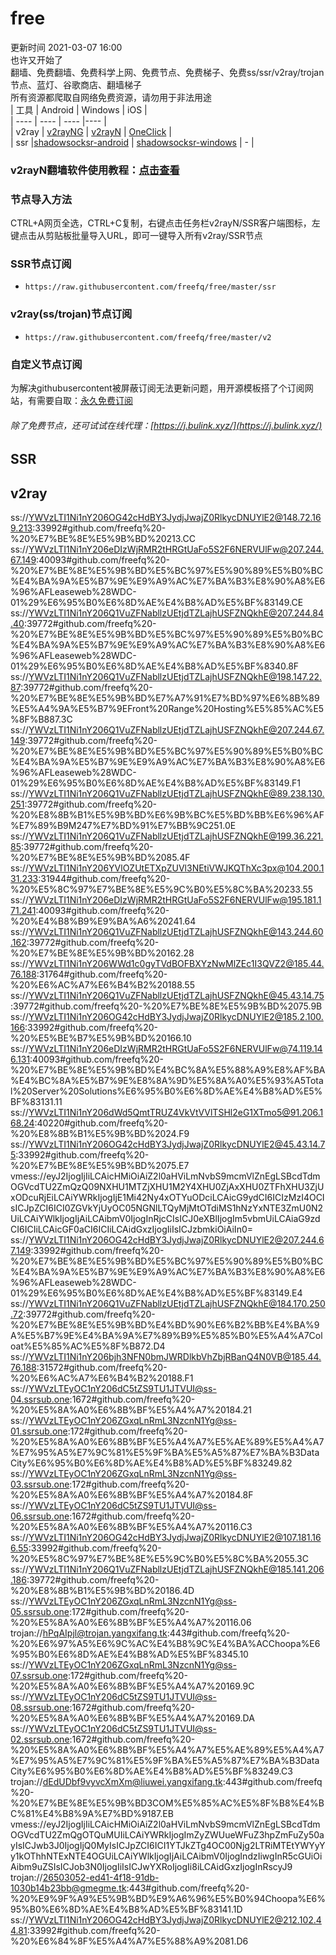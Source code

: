 # free  
更新时间 2021-03-07 16:00  
也许又开始了  
翻墙、免费翻墙、免费科学上网、免费节点、免费梯子、免费ss/ssr/v2ray/trojan节点、蓝灯、谷歌商店、翻墙梯子  
所有资源都爬取自网络免费资源，请勿用于非法用途  
|  工具  | Android  | Windows  | iOS  |  
|  ----  | ----   | ----  |----  |  
| v2ray  | [v2rayNG](https://github.com/2dust/v2rayNG/releases/download/1.4.12/v2rayNG_1.4.12_arm64-v8a.apk) | [v2rayN](https://github.com/2dust/v2rayN/releases/download/3.27/v2rayN-Core.zip) | [OneClick](https://oneclick.earth/) |  
| ssr  |[shadowsocksr-android](https://github.com/shadowsocksrr/shadowsocksr-android/releases/download/3.5.4/shadowsocksr-android-3.5.4.apk) | [shadowsocksr-windows](https://github.com/shadowsocksr-backup/shadowsocksr-csharp/releases/download/4.7.0/ShadowsocksR-4.7.0-win.7z) | - |  
### v2rayN翻墙软件使用教程：[点击查看](https://github.com/freefq/tutorials)  
### 节点导入方法  
CTRL+A网页全选，CTRL+C复制，右键点击任务栏v2rayN/SSR客户端图标，左键点击从剪贴板批量导入URL，即可一键导入所有v2ray/SSR节点  
### SSR节点订阅  
- `https://raw.githubusercontent.com/freefq/free/master/ssr`  
### v2ray(ss/trojan)节点订阅  
- `https://raw.githubusercontent.com/freefq/free/master/v2`  
### 自定义节点订阅  
为解决githubusercontent被屏蔽订阅无法更新问题，用开源模板搭了个订阅网站，有需要自取：[永久免费订阅](https://bulink.xyz)  
###### 除了免费节点，还可试试在线代理：[https://j.bulink.xyz/](https://j.bulink.xyz/)  
## SSR  
## v2ray  
ss://YWVzLTI1Ni1nY206OG42cHdBY3JydjJwajZ0RlkycDNUYlE2@148.72.169.213:33992#github.com/freefq%20-%20%E7%BE%8E%E5%9B%BD%20213.CC  
ss://YWVzLTI1Ni1nY206eDIzWjRMR2tHRGtUaFo5S2F6NERVUlFw@207.244.67.149:40093#github.com/freefq%20-%20%E7%BE%8E%E5%9B%BD%E5%BC%97%E5%90%89%E5%B0%BC%E4%BA%9A%E5%B7%9E%E9%A9%AC%E7%BA%B3%E8%90%A8%E6%96%AFLeaseweb%28WDC-01%29%E6%95%B0%E6%8D%AE%E4%B8%AD%E5%BF%83149.CE  
ss://YWVzLTI1Ni1nY206Q1VuZFNabllzUEtjdTZLajhUSFZNQkhE@207.244.84.40:39772#github.com/freefq%20-%20%E7%BE%8E%E5%9B%BD%E5%BC%97%E5%90%89%E5%B0%BC%E4%BA%9A%E5%B7%9E%E9%A9%AC%E7%BA%B3%E8%90%A8%E6%96%AFLeaseweb%28WDC-01%29%E6%95%B0%E6%8D%AE%E4%B8%AD%E5%BF%8340.8F  
ss://YWVzLTI1Ni1nY206Q1VuZFNabllzUEtjdTZLajhUSFZNQkhE@198.147.22.87:39772#github.com/freefq%20-%20%E7%BE%8E%E5%9B%BD%E7%A7%91%E7%BD%97%E6%8B%89%E5%A4%9A%E5%B7%9EFront%20Range%20Hosting%E5%85%AC%E5%8F%B887.3C  
ss://YWVzLTI1Ni1nY206Q1VuZFNabllzUEtjdTZLajhUSFZNQkhE@207.244.67.149:39772#github.com/freefq%20-%20%E7%BE%8E%E5%9B%BD%E5%BC%97%E5%90%89%E5%B0%BC%E4%BA%9A%E5%B7%9E%E9%A9%AC%E7%BA%B3%E8%90%A8%E6%96%AFLeaseweb%28WDC-01%29%E6%95%B0%E6%8D%AE%E4%B8%AD%E5%BF%83149.F1  
ss://YWVzLTI1Ni1nY206Q1VuZFNabllzUEtjdTZLajhUSFZNQkhE@89.238.130.251:39772#github.com/freefq%20-%20%E8%8B%B1%E5%9B%BD%E6%9B%BC%E5%BD%BB%E6%96%AF%E7%89%B9M247%E7%BD%91%E7%BB%9C251.0E  
ss://YWVzLTI1Ni1nY206Q1VuZFNabllzUEtjdTZLajhUSFZNQkhE@199.36.221.85:39772#github.com/freefq%20-%20%E7%BE%8E%E5%9B%BD%2085.4F  
ss://YWVzLTI1Ni1nY206YVlOZUtETXpZUVl3NEtiVWJKQThXc3px@104.200.131.233:31944#github.com/freefq%20-%20%E5%8C%97%E7%BE%8E%E5%9C%B0%E5%8C%BA%20233.55  
ss://YWVzLTI1Ni1nY206eDIzWjRMR2tHRGtUaFo5S2F6NERVUlFw@195.181.171.241:40093#github.com/freefq%20-%20%E4%B8%B9%E9%BA%A6%20241.64  
ss://YWVzLTI1Ni1nY206Q1VuZFNabllzUEtjdTZLajhUSFZNQkhE@143.244.60.162:39772#github.com/freefq%20-%20%E7%BE%8E%E5%9B%BD%20162.28  
ss://YWVzLTI1Ni1nY206WWd1c0gyTVdBOFBXYzNwMlZEc1I3QVZ2@185.44.76.188:31764#github.com/freefq%20-%20%E6%AC%A7%E6%B4%B2%20188.55  
ss://YWVzLTI1Ni1nY206Q1VuZFNabllzUEtjdTZLajhUSFZNQkhE@45.43.14.75:39772#github.com/freefq%20-%20%E7%BE%8E%E5%9B%BD%2075.9B  
ss://YWVzLTI1Ni1nY206OG42cHdBY3JydjJwajZ0RlkycDNUYlE2@185.2.100.166:33992#github.com/freefq%20-%20%E5%BE%B7%E5%9B%BD%20166.10  
ss://YWVzLTI1Ni1nY206eDIzWjRMR2tHRGtUaFo5S2F6NERVUlFw@74.119.146.131:40093#github.com/freefq%20-%20%E7%BE%8E%E5%9B%BD%E4%BC%8A%E5%88%A9%E8%AF%BA%E4%BC%8A%E5%B7%9E%E8%8A%9D%E5%8A%A0%E5%93%A5Total%20Server%20Solutions%E6%95%B0%E6%8D%AE%E4%B8%AD%E5%BF%83131.11  
ss://YWVzLTI1Ni1nY206dWd5QmtTRUZ4VkVtVVlTSHl2eG1XTmo5@91.206.168.24:40220#github.com/freefq%20-%20%E8%8B%B1%E5%9B%BD%2024.F9  
ss://YWVzLTI1Ni1nY206OG42cHdBY3JydjJwajZ0RlkycDNUYlE2@45.43.14.75:33992#github.com/freefq%20-%20%E7%BE%8E%E5%9B%BD%2075.E7  
vmess://eyJ2IjogIjIiLCAicHMiOiAiZ2l0aHViLmNvbS9mcmVlZnEgLSBcdTdmOGVcdTU2ZmQzQ09NXHU1MTZjXHU1M2Y4XHU0ZjAxXHU0ZTFhXHU3ZjUxODcuRjEiLCAiYWRkIjogIjE1Mi42Ny4xOTYuODciLCAicG9ydCI6ICIzMzI4OCIsICJpZCI6ICI0ZGVkYjUyOC05NGNlLTQyMjMtOTdiMS1hNzYxNTE3ZmU0N2UiLCAiYWlkIjogIjAiLCAibmV0IjogInRjcCIsICJ0eXBlIjogIm5vbmUiLCAiaG9zdCI6ICIiLCAicGF0aCI6ICIiLCAidGxzIjogIiIsICJzbmkiOiAiIn0=  
ss://YWVzLTI1Ni1nY206OG42cHdBY3JydjJwajZ0RlkycDNUYlE2@207.244.67.149:33992#github.com/freefq%20-%20%E7%BE%8E%E5%9B%BD%E5%BC%97%E5%90%89%E5%B0%BC%E4%BA%9A%E5%B7%9E%E9%A9%AC%E7%BA%B3%E8%90%A8%E6%96%AFLeaseweb%28WDC-01%29%E6%95%B0%E6%8D%AE%E4%B8%AD%E5%BF%83149.E4  
ss://YWVzLTI1Ni1nY206Q1VuZFNabllzUEtjdTZLajhUSFZNQkhE@184.170.250.72:39772#github.com/freefq%20-%20%E7%BE%8E%E5%9B%BD%E4%BD%90%E6%B2%BB%E4%BA%9A%E5%B7%9E%E4%BA%9A%E7%89%B9%E5%85%B0%E5%A4%A7Coloat%E5%85%AC%E5%8F%B872.D4  
ss://YWVzLTI1Ni1nY206bjh3NFN0bmJWRDlkbVhZbjRBanQ4N0VB@185.44.76.188:31572#github.com/freefq%20-%20%E6%AC%A7%E6%B4%B2%20188.F1  
ss://YWVzLTEyOC1nY206dC5tZS9TU1JTVUI@ss-04.ssrsub.one:1672#github.com/freefq%20-%20%E5%8A%A0%E6%8B%BF%E5%A4%A7%20184.21  
ss://YWVzLTEyOC1nY206ZGxqLnRmL3NzcnN1Yg@ss-01.ssrsub.one:172#github.com/freefq%20-%20%E5%8A%A0%E6%8B%BF%E5%A4%A7%E5%AE%89%E5%A4%A7%E7%95%A5%E7%9C%81%E5%9F%BA%E5%A5%87%E7%BA%B3DataCity%E6%95%B0%E6%8D%AE%E4%B8%AD%E5%BF%83249.82  
ss://YWVzLTEyOC1nY206ZGxqLnRmL3NzcnN1Yg@ss-03.ssrsub.one:172#github.com/freefq%20-%20%E5%8A%A0%E6%8B%BF%E5%A4%A7%20184.8F  
ss://YWVzLTEyOC1nY206dC5tZS9TU1JTVUI@ss-06.ssrsub.one:1672#github.com/freefq%20-%20%E5%8A%A0%E6%8B%BF%E5%A4%A7%20116.C3  
ss://YWVzLTI1Ni1nY206OG42cHdBY3JydjJwajZ0RlkycDNUYlE2@107.181.166.55:33992#github.com/freefq%20-%20%E5%8C%97%E7%BE%8E%E5%9C%B0%E5%8C%BA%2055.3C  
ss://YWVzLTI1Ni1nY206Q1VuZFNabllzUEtjdTZLajhUSFZNQkhE@185.141.206.186:39772#github.com/freefq%20-%20%E8%8B%B1%E5%9B%BD%20186.4D  
ss://YWVzLTEyOC1nY206ZGxqLnRmL3NzcnN1Yg@ss-05.ssrsub.one:172#github.com/freefq%20-%20%E5%8A%A0%E6%8B%BF%E5%A4%A7%20116.06  
trojan://hPqAIpjl@trojan.yangxifang.tk:443#github.com/freefq%20-%20%E6%97%A5%E6%9C%AC%E4%B8%9C%E4%BA%ACChoopa%E6%95%B0%E6%8D%AE%E4%B8%AD%E5%BF%8345.10  
ss://YWVzLTEyOC1nY206ZGxqLnRmL3NzcnN1Yg@ss-07.ssrsub.one:172#github.com/freefq%20-%20%E5%8A%A0%E6%8B%BF%E5%A4%A7%20169.9C  
ss://YWVzLTEyOC1nY206dC5tZS9TU1JTVUI@ss-08.ssrsub.one:1672#github.com/freefq%20-%20%E5%8A%A0%E6%8B%BF%E5%A4%A7%20169.DA  
ss://YWVzLTEyOC1nY206dC5tZS9TU1JTVUI@ss-02.ssrsub.one:1672#github.com/freefq%20-%20%E5%8A%A0%E6%8B%BF%E5%A4%A7%E5%AE%89%E5%A4%A7%E7%95%A5%E7%9C%81%E5%9F%BA%E5%A5%87%E7%BA%B3DataCity%E6%95%B0%E6%8D%AE%E4%B8%AD%E5%BF%83249.C3  
trojan://dEdUDbf9vyvcXmXm@liuwei.yangxifang.tk:443#github.com/freefq%20-%20%E7%BE%8E%E5%9B%BD3COM%E5%85%AC%E5%8F%B8%E4%BC%81%E4%B8%9A%E7%BD%9187.EB  
vmess://eyJ2IjogIjIiLCAicHMiOiAiZ2l0aHViLmNvbS9mcmVlZnEgLSBcdTdmOGVcdTU2ZmQgOTQuMUIiLCAiYWRkIjogImZyZWUueWFuZ3hpZmFuZy50ayIsICJwb3J0IjogIjQ0MyIsICJpZCI6ICI1YTJkZTg4OC00Njg2LTRiMTEtYWYyYy1kOThhNTExNTE4OGUiLCAiYWlkIjogIjAiLCAibmV0IjogIndzIiwgInR5cGUiOiAibm9uZSIsICJob3N0IjogIiIsICJwYXRoIjogIi8iLCAidGxzIjogInRscyJ9  
trojan://26503052-ed41-4f18-91db-1030b14b23bb@gmegme.tk:443#github.com/freefq%20-%20%E9%9F%A9%E5%9B%BD%E9%A6%96%E5%B0%94Choopa%E6%95%B0%E6%8D%AE%E4%B8%AD%E5%BF%83141.1D  
ss://YWVzLTI1Ni1nY206OG42cHdBY3JydjJwajZ0RlkycDNUYlE2@212.102.44.81:33992#github.com/freefq%20-%20%E6%84%8F%E5%A4%A7%E5%88%A9%2081.D6  
